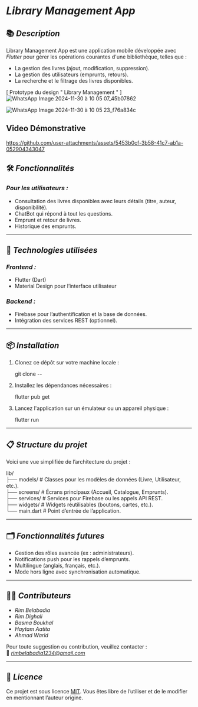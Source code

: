 # *Library Management App*  

## 📚 *Description*  
Library Management App est une application mobile développée avec *Flutter* pour gérer les opérations courantes d'une bibliothèque, telles que :  
- La gestion des livres (ajout, modification, suppression).  
- La gestion des utilisateurs (emprunts, retours).  
- La recherche et le filtrage des livres disponibles.  

[ Prototype du design " Library Management " ]
![WhatsApp Image 2024-11-30 à 10 05 07_45b07862](https://github.com/user-attachments/assets/ea776d01-fa08-4e68-8cb0-1eb1db7adb79)


![WhatsApp Image 2024-11-30 à 10 05 23_f76a834c](https://github.com/user-attachments/assets/8c251bd1-f3c8-4c4f-bb84-646320facad2)

## Video Démonstrative
https://github.com/user-attachments/assets/5453b0cf-3b58-41c7-ab1a-052904343047

## 🛠 *Fonctionnalités*  
### *Pour les utilisateurs :*  
- Consultation des livres disponibles avec leurs détails (titre, auteur, disponibilité).
- ChatBot qui répond à tout les questions.
- Emprunt et retour de livres.  
- Historique des emprunts.  
 
---

## 🚀 *Technologies utilisées*  
### *Frontend :*  
- Flutter (Dart)  
- Material Design pour l’interface utilisateur  

### *Backend :*  
- Firebase pour l’authentification et la base de données.  
- Intégration des services REST (optionnel).  

---

## 📦 *Installation*  
1. Clonez ce dépôt sur votre machine locale :  
   
   git clone --
     

2. Installez les dépendances nécessaires :  
   
   flutter pub get  
     

3. Lancez l'application sur un émulateur ou un appareil physique :  
     
   flutter run  
     

---

## 📋 *Structure du projet*  
Voici une vue simplifiée de l’architecture du projet :  

lib/  
├── models/         # Classes pour les modèles de données (Livre, Utilisateur, etc.).  
├── screens/        # Écrans principaux (Accueil, Catalogue, Emprunts).  
├── services/       # Services pour Firebase ou les appels API REST.  
├── widgets/        # Widgets réutilisables (boutons, cartes, etc.).  
└── main.dart       # Point d’entrée de l’application.  
  

---

## 🗂 *Fonctionnalités futures*  
- Gestion des rôles avancée (ex : administrateurs).  
- Notifications push pour les rappels d’emprunts.  
- Multilingue (anglais, français, etc.).  
- Mode hors ligne avec synchronisation automatique.  

---

## 👩‍💻 *Contributeurs*  
- *Rim Belabadia*
- *Rim Dighali*
- *Basma Boukhal*
- *Haytam Aatita*
- *Ahmad Warid*

Pour toute suggestion ou contribution, veuillez contacter :  
📧 *rimbelabadia1234@gmail.com*  

---

## 📜 *Licence*  
Ce projet est sous licence [MIT](https://opensource.org/licenses/MIT). Vous êtes libre de l’utiliser et de le modifier en mentionnant l’auteur origine.
